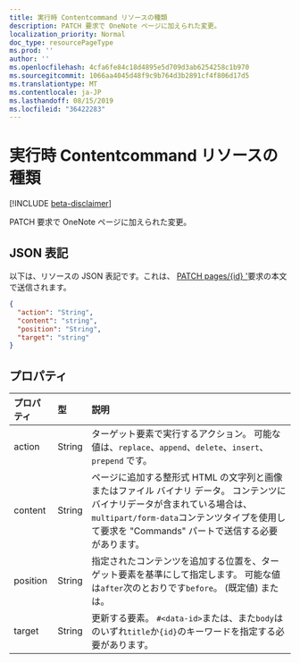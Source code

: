 ```yaml
---
title: 実行時 Contentcommand リソースの種類
description: PATCH 要求で OneNote ページに加えられた変更。
localization_priority: Normal
doc_type: resourcePageType
ms.prod: ''
author: ''
ms.openlocfilehash: 4cfa6fe84c18d4895e5d709d3ab6254258c1b970
ms.sourcegitcommit: 1066aa4045d48f9c9b764d3b2891cf4f806d17d5
ms.translationtype: MT
ms.contentlocale: ja-JP
ms.lasthandoff: 08/15/2019
ms.locfileid: "36422283"
---
```

# <a name="patchcontentcommand-resource-type"></a>実行時 Contentcommand リソースの種類

[!INCLUDE [beta-disclaimer](../../includes/beta-disclaimer.md)]

PATCH 要求で OneNote ページに加えられた変更。

## <a name="json-representation"></a>JSON 表記

以下は、リソースの JSON 表記です。これは、 [PATCH pages/{id} '](../api/page-update.md)要求の本文で送信されます。 

<!-- {
  "blockType": "resource",
  "optionalProperties": [

  ],
  "@odata.type": "microsoft.graph.onenotePatchContentCommand"
}-->

```json
{
  "action": "String",
  "content": "string",
  "position": "String",
  "target": "string"
}

```

## <a name="properties"></a>プロパティ
| プロパティ     | 型   |説明|
|:---------------|:--------|:----------|
|action|String|ターゲット要素で実行するアクション。 可能な値は、`replace`、`append`、`delete`、`insert`、`prepend` です。|
|content|String|ページに追加する整形式 HTML の文字列と画像またはファイル バイナリ データ。 コンテンツにバイナリデータが含まれている場合は、 `multipart/form-data`コンテンツタイプを使用して要求を "Commands" パートで送信する必要があります。 |
|position|String|指定されたコンテンツを追加する位置を、ターゲット要素を基準にして指定します。 可能な値は`after`次のとおりです`before`。 (既定値) または。|
|target|String|更新する要素。 `#<data-id>`または、また`body`はのいずれ`title`か`{id}`のキーワードを指定する必要があります。|

<!-- uuid: 8fcb5dbc-d5aa-4681-8e31-b001d5168d79
2015-10-25 14:57:30 UTC -->
<!--
{
  "type": "#page.annotation",
  "description": "patchContentCommand resource",
  "keywords": "",
  "section": "documentation",
  "tocPath": "",
  "suppressions": []
}
-->
